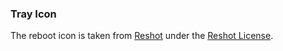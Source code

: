 ### Tray Icon

The reboot icon is taken from [Reshot](https://www.reshot.com/free-svg-icons/item/repeat-circle-HV9A4UQC5E/) under the [Reshot License](https://www.reshot.com/license/).